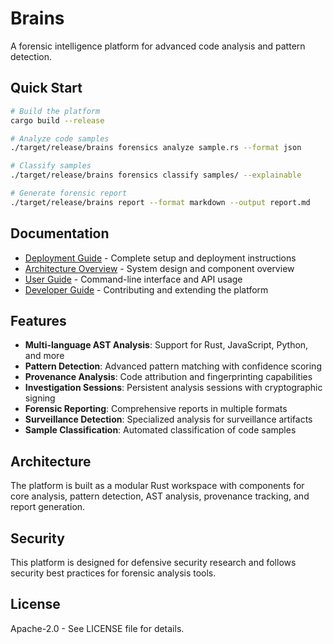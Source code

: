 # Brains

A forensic intelligence platform for advanced code analysis and pattern detection.

## Quick Start

```bash
# Build the platform
cargo build --release

# Analyze code samples
./target/release/brains forensics analyze sample.rs --format json

# Classify samples
./target/release/brains forensics classify samples/ --explainable

# Generate forensic report
./target/release/brains report --format markdown --output report.md
```

## Documentation

- [Deployment Guide](docs/deployment.md) - Complete setup and deployment instructions
- [Architecture Overview](docs/architecture.md) - System design and component overview
- [User Guide](docs/user-guide.md) - Command-line interface and API usage
- [Developer Guide](docs/developer-guide.md) - Contributing and extending the platform

## Features

- **Multi-language AST Analysis**: Support for Rust, JavaScript, Python, and more
- **Pattern Detection**: Advanced pattern matching with confidence scoring
- **Provenance Analysis**: Code attribution and fingerprinting capabilities
- **Investigation Sessions**: Persistent analysis sessions with cryptographic signing
- **Forensic Reporting**: Comprehensive reports in multiple formats
- **Surveillance Detection**: Specialized analysis for surveillance artifacts
- **Sample Classification**: Automated classification of code samples

## Architecture

The platform is built as a modular Rust workspace with components for core analysis, pattern detection, AST analysis, provenance tracking, and report generation.

## Security

This platform is designed for defensive security research and follows security best practices for forensic analysis tools.

## License

Apache-2.0 - See LICENSE file for details.
